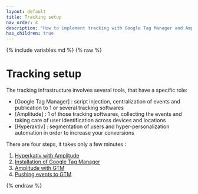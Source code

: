 ```yaml
---
layout: default
title: Tracking setup
nav_order: 4
description: "How to implement tracking with Google Tag Manager and Amplitude"
has_children: true
---
```

{% include variables.md %}
{% raw %}

# Tracking setup

The tracking infrastructure involves several tools, that have a specific role: 
* [Google Tag Manager] : script injection, centralization of events and publication to 1 or several tracking softwares
* [Amplitude] : 1 of those tracking softwares, collecting the events and taking care of user identification across devices and locations
* [Hyperaktiv] : segmentation of users and hyper-personalization automation in order to increase your conversions

There are four steps, it takes only a few minutes :
1. [Hyperkativ with Amplitude](/pages/Hyperaktiv_Amplitude)
2. [Installation of Google Tag Manager](/pages/GTM/Install)
3. [Amplitude with GTM](/pages/GTM/Amplitude)
4. [Pushing events to GTM](/pages/GTM/Events)

{% endraw %}
